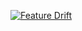 [![Feature Drift](https://marimo.io/shield.svg)](https://marimo.app/github.com/schemaitat/marimo_notebooks/blob/main/notebook/feature_drift.py)